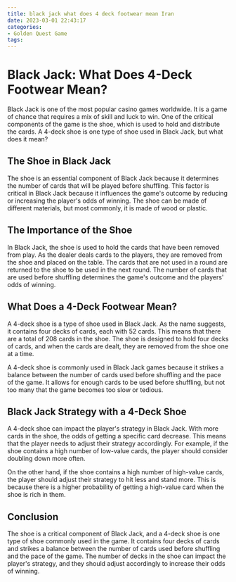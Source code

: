 ```yaml
---
title: black jack what does 4 deck footwear mean Iran
date: 2023-03-01 22:43:17
categories:
- Golden Quest Game
tags:
---
```

# Black Jack: What Does 4-Deck Footwear Mean?

Black Jack is one of the most popular casino games worldwide. It is a game of chance that requires a mix of skill and luck to win. One of the critical components of the game is the shoe, which is used to hold and distribute the cards. A 4-deck shoe is one type of shoe used in Black Jack, but what does it mean?

## The Shoe in Black Jack

The shoe is an essential component of Black Jack because it determines the number of cards that will be played before shuffling. This factor is critical in Black Jack because it influences the game's outcome by reducing or increasing the player's odds of winning. The shoe can be made of different materials, but most commonly, it is made of wood or plastic.

## The Importance of the Shoe

In Black Jack, the shoe is used to hold the cards that have been removed from play. As the dealer deals cards to the players, they are removed from the shoe and placed on the table. The cards that are not used in a round are returned to the shoe to be used in the next round. The number of cards that are used before shuffling determines the game's outcome and the players' odds of winning.

## What Does a 4-Deck Footwear Mean?

A 4-deck shoe is a type of shoe used in Black Jack. As the name suggests, it contains four decks of cards, each with 52 cards. This means that there are a total of 208 cards in the shoe. The shoe is designed to hold four decks of cards, and when the cards are dealt, they are removed from the shoe one at a time.

A 4-deck shoe is commonly used in Black Jack games because it strikes a balance between the number of cards used before shuffling and the pace of the game. It allows for enough cards to be used before shuffling, but not too many that the game becomes too slow or tedious.

## Black Jack Strategy with a 4-Deck Shoe

A 4-deck shoe can impact the player's strategy in Black Jack. With more cards in the shoe, the odds of getting a specific card decrease. This means that the player needs to adjust their strategy accordingly. For example, if the shoe contains a high number of low-value cards, the player should consider doubling down more often.

On the other hand, if the shoe contains a high number of high-value cards, the player should adjust their strategy to hit less and stand more. This is because there is a higher probability of getting a high-value card when the shoe is rich in them.

## Conclusion

The shoe is a critical component of Black Jack, and a 4-deck shoe is one type of shoe commonly used in the game. It contains four decks of cards and strikes a balance between the number of cards used before shuffling and the pace of the game. The number of decks in the shoe can impact the player's strategy, and they should adjust accordingly to increase their odds of winning.